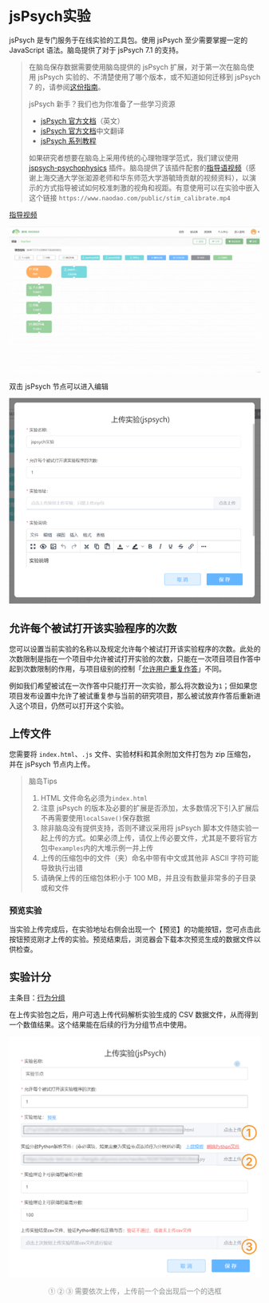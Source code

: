 # jsPsych实验 <!-- {docsify-ignore-all} -->

[](https://player.bilibili.com/player.html?aid=551750765&bvid=BV1ei4y127kS&cid=515190723&page=5 ':include :type=iframe')

jsPsych 是专门服务于在线实验的工具包。使用 jsPsych 至少需要掌握一定的 JavaScript 语法。脑岛提供了对于 jsPsych 7.1 的支持。

> 在脑岛保存数据需要使用脑岛提供的 jsPsych 扩展，对于第一次在脑岛使用 jsPsych 实验的、不清楚使用了哪个版本，或不知道如何迁移到 jsPsych 7 的，请参阅[这份指南](https://forum.naodao.com/postingInfo?id=1507622372663103489)。
>
> jsPsych 新手？我们也为你准备了一些学习资源
> * [jsPsych 官方文档](https://www.jspsych.org/7.1/tutorials/hello-world/)（英文）
> * [jsPsych 官方文档](https://shaobin-jiang.github.io/jsPsych-Chinese-Documentation/7.1/tutorials/hello-world/)中文翻译
> * [jsPsych 系列教程](https://forum.naodao.com/postingInfo?id=1495710882959986690)
>
> 如果研究者想要在脑岛上采用传统的心理物理学范式，我们建议使用 [jspsych-psychophysics](https://jspsychophysics.hes.kyushu-u.ac.jp/) 插件。脑岛提供了该插件配套的[指导语视频](https://www.naodao.com/public/stim_calibrate.mp4)（感谢上海交通大学张洳源老师和华东师范大学游毓琦贡献的视频资料），以演示的方式指导被试如何校准刺激的视角和视距。有意使用可以在实验中嵌入这个链接 `https://www.naodao.com/public/stim_calibrate.mp4`

[指导视频](https://www.naodao.com/public/stim_calibrate.mp4 ':include :type=video controls width=100%')

![](imgs/projects1-2/18.gif)

双击 jsPsych 节点可以进入编辑

![](imgs/projects1-2/18-1.png)

## 允许每个被试打开该实验程序的次数

您可以设置当前实验的名称以及规定允许每个被试打开该实验程序的次数。此处的次数限制是指在一个项目中允许被试打开实验的次数，只能在一次项目项目作答中起到次数限制的作用，与项目级别的控制「[允许用户重复作答](https://www.yuque.com/naodao/researcher-manual/cd165t#iAm3a)」不同。

例如我们希望被试在一次作答中只能打开一次实验，那么将次数设为`1`；但如果您项目发布设置中允许了被试重复参与当前的研究项目，那么被试放弃作答后重新进入这个项目，仍然可以打开这个实验。

## 上传文件

您需要将 `index.html`、`.js` 文件、实验材料和其余附加文件打包为 zip 压缩包，并在 jsPsych 节点内上传。

> 脑岛Tips
> 1. HTML 文件命名必须为`index.html`
> 2. 注意 jsPsych 的版本及必要的扩展是否添加，太多数情况下引入扩展后不再需要使用`localSave()`保存数据
> 3. 除非脑岛没有提供支持，否则不建议采用将 jsPsych 脚本文件随实验一起上传的方式。如果必须上传，请仅上传必要文件，尤其是不要将官方包中`examples`内的大堆示例一并上传
> 4. 上传的压缩包中的文件（夹）命名中带有中文或其他非 ASCII 字符可能导致执行出错
> 5. 请确保上传的压缩包体积小于 100 MB，并且没有数量非常多的子目录或和文件

### 预览实验

当实验上传完成后，在实验地址右侧会出现一个【预览】的功能按钮，您可点击此按钮预览刚才上传的实验。预览结束后，浏览器会下载本次预览生成的数据文件以供检查。

## 实验计分

主条目：[行为分组](project1-2-8.md)

在上传实验包之后，用户可选上传代码解析实验生成的 CSV 数据文件，从而得到一个数值结果。这个结果能在后续的行为分组节点中使用。

![](imgs/projects1-2/Group%2038-1.png)

<style>
    .img-font {
    font-variant: tabular-nums;
    font-feature-settings: "tnum";
    -webkit-font-smoothing: antialiased;
    -webkit-box-direction: normal;
    word-wrap: break-word;
    font-family: 'Chinese Quote', 'Segoe UI', Roboto, RobotoNum, 'PingFang SC', 'Hiragino Sans GB', 'Microsoft YaHei', 'Helvetica Neue', Helvetica, Arial, sans-serif;
    --link-color: #1672F3;
    letter-spacing: normal;
    text-indent: 0;
    -webkit-user-modify: read-only;
    -webkit-tap-highlight-color: rgba(0,0,0,0);
    box-sizing: border-box;
    vertical-align: top;
    display: inline-block;
    min-width: 1px;
    max-width: 100%;
    min-height: 18px;
    line-height: 22px;
    font-size: 14px;
    outline: none;
    word-break: break-all;
    white-space: normal;
    color: #8A8F8D;
    text-align: center;
    }
</style>
<div style="width: 100%; text-align: center;">
<div class="img-font">① ② ③ 需要依次上传，上传前一个会出现后一个的选框</div>
</div>